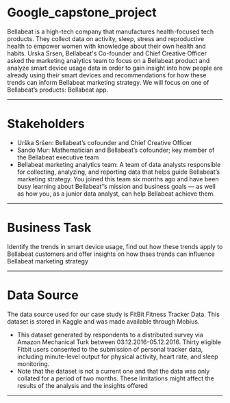 # Google_capstone_project
Bellabeat is a high-tech company that manufactures health-focused tech products. They collect data on activity, sleep, stress and reproductive health to empower women with knowledge about their own health and habits. Urska Srsen, Bellabeat's Co-founder and Chief Creative Officer asked the marketing analytics team to focus on a Bellabeat product and analyze smart device usage data in order to gain insight into how people are already using their smart devices and recommendations for how these trends can inform Bellabeat marketing strategy. We will focus on one of Bellabeat’s products: Bellabeat app.

----
# Stakeholders
* Urška Sršen: Bellabeat’s cofounder and Chief Creative Officer
* Sando Mur: Mathematician and Bellabeat’s cofounder; key member of the Bellabeat executive team
* Bellabeat marketing analytics team: A team of data analysts responsible for collecting, analyzing, and reporting data that helps guide Bellabeat’s marketing strategy. You joined this team six months ago and have been busy learning about Bellabeat’’s mission and business goals — as well as how you, as a junior data analyst, can help Bellabeat achieve them.

----
# Business Task
Identify the trends in smart device usage, find out how these trends apply to Bellabeat customers and offer insights on how thses trends can influence Bellabeat marketing strategy

----
# Data Source
The data source used for our case study is FitBit Fitness Tracker Data. This dataset is stored in Kaggle and was made available through Mobius.
* This dataset generated by respondents to a distributed survey via Amazon Mechanical Turk between 03.12.2016-05.12.2016. Thirty eligible Fitbit users consented to the submission of personal tracker data, including minute-level output for physical activity, heart rate, and sleep monitoring.
* Note that the dataset is not a current one and that the data was only collated for a period of two months. These limitations might affect the results of the analysis and the insights offered

----
#



